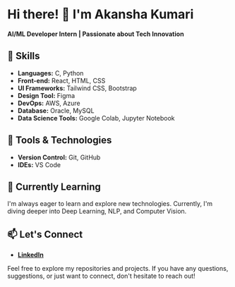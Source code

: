 # Hi there! 👋 I'm Akansha Kumari
**AI/ML Developer Intern | Passionate about Tech Innovation**

## 🚀 Skills

- **Languages:** C, Python
- **Front-end:** React, HTML, CSS
- **UI Frameworks:** Tailwind CSS, Bootstrap
- **Design Tool:** Figma
- **DevOps:** AWS, Azure
- **Database:** Oracle, MySQL
- **Data Science Tools:** Google Colab, Jupyter Notebook

## 🔧 Tools & Technologies

- **Version Control:** Git, GitHub
- **IDEs:** VS Code

## 🌱 Currently Learning

I'm always eager to learn and explore new technologies. Currently, I'm diving deeper into Deep Learning, NLP, and Computer Vision.

## 📫 Let's Connect

- **[LinkedIn](https://www.linkedin.com/in/akanshakumari30/)**  
  
Feel free to explore my repositories and projects. If you have any questions, suggestions, or just want to connect, don't hesitate to reach out!
